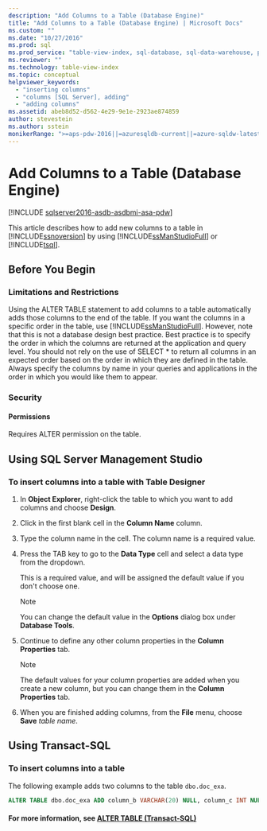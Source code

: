 ```yaml
---
description: "Add Columns to a Table (Database Engine)"
title: "Add Columns to a Table (Database Engine) | Microsoft Docs"
ms.custom: ""
ms.date: "10/27/2016"
ms.prod: sql
ms.prod_service: "table-view-index, sql-database, sql-data-warehouse, pdw"
ms.reviewer: ""
ms.technology: table-view-index
ms.topic: conceptual
helpviewer_keywords: 
  - "inserting columns"
  - "columns [SQL Server], adding"
  - "adding columns"
ms.assetid: abeb8d52-d562-4e29-9e1e-2923ae874859
author: stevestein
ms.author: sstein
monikerRange: ">=aps-pdw-2016||=azuresqldb-current||=azure-sqldw-latest||>=sql-server-2016||>=sql-server-linux-2017||=azuresqldb-mi-current"
---
```

# Add Columns to a Table (Database Engine)

[!INCLUDE [sqlserver2016-asdb-asdbmi-asa-pdw](../../includes/applies-to-version/sqlserver2016-asdb-asdbmi-asa-pdw.md)]

This article describes how to add new columns to a table in [!INCLUDE[ssnoversion](../../includes/ssnoversion-md.md)] by using [!INCLUDE[ssManStudioFull](../../includes/ssmanstudiofull-md.md)] or [!INCLUDE[tsql](../../includes/tsql-md.md)].

## <a name="BeforeYouBegin"></a> Before You Begin

### <a name="Restrictions"></a> Limitations and Restrictions

 Using the ALTER TABLE statement to add columns to a table automatically adds those columns to the end of the table. If you want the columns in a specific order in the table, use [!INCLUDE[ssManStudioFull](../../includes/ssmanstudiofull-md.md)]. However, note that this is not a database design best practice. Best practice is to specify the order in which the columns are returned at the application and query level. You should not rely on the use of SELECT * to return all columns in an expected order based on the order in which they are defined in the table. Always specify the columns by name in your queries and applications in the order in which you would like them to appear.

### <a name="Security"></a> Security

#### <a name="Permissions"></a> Permissions

Requires ALTER permission on the table.

## <a name="SSMSProcedure"></a> Using SQL Server Management Studio

### To insert columns into a table with Table Designer

1. In **Object Explorer**, right-click the table to which you want to add columns and choose **Design**.
2. Click in the first blank cell in the **Column Name** column.
3. Type the column name in the cell. The column name is a required value.
4. Press the TAB key to go to the **Data Type** cell and select a data type from the dropdown.

   This is a required value, and will be assigned the default value if you don't choose one.

   > [!NOTE]
   > You can change the default value in the **Options** dialog box under **Database Tools**.

5. Continue to define any other column properties in the **Column Properties** tab.

    > [!NOTE]
    > The default values for your column properties are added when you create a new column, but you can change them in the **Column Properties** tab.

6. When you are finished adding columns, from the **File** menu, choose **Save** _table name_.
  
## <a name="TsqlProcedure"></a> Using Transact-SQL
  
### To insert columns into a table  
  
The following example adds two columns to the table `dbo.doc_exa`.

```sql
ALTER TABLE dbo.doc_exa ADD column_b VARCHAR(20) NULL, column_c INT NULL ;
```

#### <a name="FollowUp"></a> For more information, see [ALTER TABLE &#40;Transact-SQL&#41;](../../t-sql/statements/alter-table-transact-sql.md)
